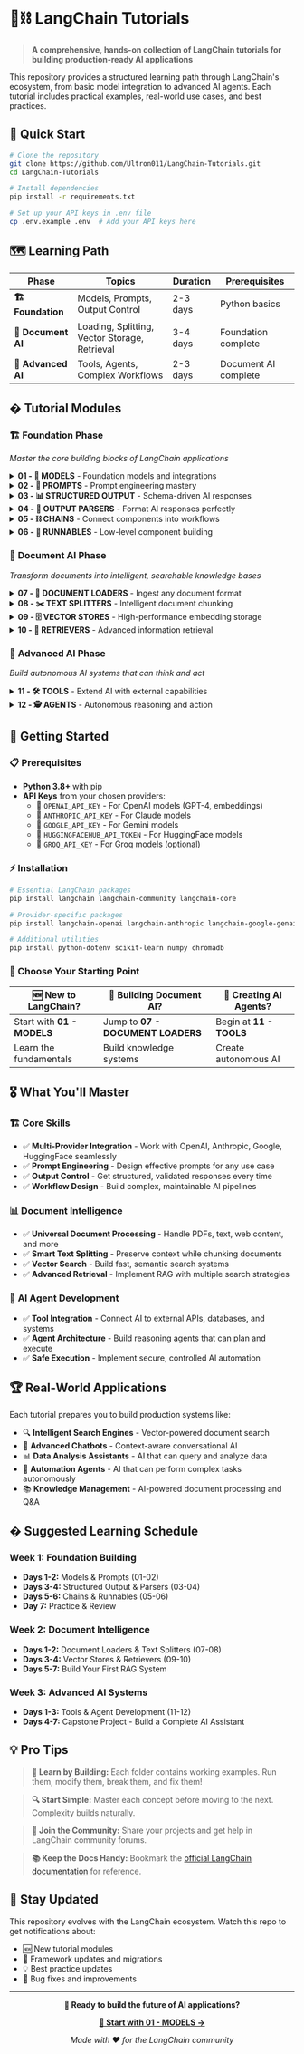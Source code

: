 # 🦜⛓️ LangChain Tutorials

> **A comprehensive, hands-on collection of LangChain tutorials for building production-ready AI applications**

This repository provides a structured learning path through LangChain's ecosystem, from basic model integration to advanced AI agents. Each tutorial includes practical examples, real-world use cases, and best practices.

## 🎯 Quick Start

```bash
# Clone the repository
git clone https://github.com/Ultron011/LangChain-Tutorials.git
cd LangChain-Tutorials

# Install dependencies
pip install -r requirements.txt

# Set up your API keys in .env file
cp .env.example .env  # Add your API keys here
```

## 🗺️ Learning Path

| Phase | Topics | Duration | Prerequisites |
|-------|--------|----------|---------------|
| **🏗️ Foundation** | Models, Prompts, Output Control | 2-3 days | Python basics |
| **📄 Document AI** | Loading, Splitting, Vector Storage, Retrieval | 3-4 days | Foundation complete |
| **🤖 Advanced AI** | Tools, Agents, Complex Workflows | 2-3 days | Document AI complete |

## � Tutorial Modules

### 🏗️ **Foundation Phase**
*Master the core building blocks of LangChain applications*

<details>
<summary><strong>01 - 🧠 MODELS</strong> - Foundation models and integrations</summary>

- 🔤 **LLMs** - OpenAI GPT models for text generation
- 💬 **ChatModels** - Multi-provider conversational AI (OpenAI, Anthropic, Google, HuggingFace)
- 🔢 **EmbeddedModels** - Text embeddings for semantic search and similarity

**What you'll build:** Basic AI-powered text generation and embedding systems
</details>

<details>
<summary><strong>02 - 📝 PROMPTS</strong> - Prompt engineering mastery</summary>

- 🎯 **Chat Templates** - Dynamic, reusable prompt structures
- 💭 **Message Handling** - System, human, and AI message management
- 🤖 **Interactive Chatbots** - Conversational interfaces with memory

**What you'll build:** Sophisticated chatbots with context awareness
</details>

<details>
<summary><strong>03 - 📊 STRUCTURED OUTPUT</strong> - Schema-driven AI responses</summary>

- 🏗️ **Pydantic Models** - Type-safe data structures
- 📋 **TypedDict** - Python type hints for output validation
- 🔗 **JSON Schema** - Standardized data formats

**What you'll build:** AI systems that return consistent, validated data structures
</details>

<details>
<summary><strong>04 - 🔧 OUTPUT PARSERS</strong> - Format AI responses perfectly</summary>

- 📝 **String Parsers** - Clean text output processing
- ✅ **Pydantic Parsers** - Validated structured parsing
- 📄 **JSON Parsers** - Reliable JSON format handling

**What you'll build:** Robust parsing systems for any output format
</details>

<details>
<summary><strong>05 - ⛓️ CHAINS</strong> - Connect components into workflows</summary>

- 🔗 **Simple Chains** - Basic prompt-model-parser pipelines
- 📈 **Sequential Chains** - Multi-step processing workflows
- ⚡ **Parallel Chains** - Concurrent execution patterns
- 🔀 **Conditional Chains** - Logic-based workflow branching

**What you'll build:** Complex AI workflows with multiple processing steps
</details>

<details>
<summary><strong>06 - 🔩 RUNNABLES</strong> - Low-level component building</summary>

- 🔄 **Runnable Sequences** - Custom operation chaining
- ⚡ **Runnable Parallel** - Concurrent task execution
- ⚙️ **Runnable Lambda** - Custom function integration
- 📤 **Runnable Passthrough** - Advanced data flow control

**What you'll build:** Custom LangChain components and advanced pipelines
</details>

### 📄 **Document AI Phase**
*Transform documents into intelligent, searchable knowledge bases*

<details>
<summary><strong>07 - 📁 DOCUMENT LOADERS</strong> - Ingest any document format</summary>

- 📄 **Text Loaders** - Plain text and markdown files
- 📕 **PDF Loaders** - Extract content from PDFs
- 🌐 **Web Loaders** - Scrape and process web content
- 📂 **Directory Loaders** - Batch process document collections

**What you'll build:** Universal document ingestion systems
</details>

<details>
<summary><strong>08 - ✂️ TEXT SPLITTERS</strong> - Intelligent document chunking</summary>

- 📏 **Length-Based** - Character and token count splitting
- 🧠 **Semantic** - Meaning-aware text segmentation
- 📑 **Structure-Based** - Header and paragraph-aware splitting
- 📋 **Document-Aware** - Format-specific chunking strategies

**What you'll build:** Smart text processing that preserves context and meaning
</details>

<details>
<summary><strong>09 - 🗄️ VECTOR STORES</strong> - High-performance embedding storage</summary>

- 💾 **Chroma Integration** - Local vector database setup
- 📊 **Document Indexing** - Efficient embedding storage
- 🔍 **Similarity Search** - Lightning-fast relevant document retrieval

**What you'll build:** Scalable knowledge bases with semantic search
</details>

<details>
<summary><strong>10 - 🎯 RETRIEVERS</strong> - Advanced information retrieval</summary>

- 🔍 **Vector Store Retrievers** - Similarity-based document search
- 🔄 **Multi-Query** - Enhanced search with query expansion
- 🗜️ **Contextual Compression** - Relevant content extraction
- 🎯 **MMR Search** - Diverse, relevant result ranking
- 📚 **Wikipedia Integration** - External knowledge source access

**What you'll build:** Sophisticated search systems with multiple retrieval strategies
</details>

### 🤖 **Advanced AI Phase**
*Build autonomous AI systems that can think and act*

<details>
<summary><strong>11 - 🛠️ TOOLS</strong> - Extend AI with external capabilities</summary>

- 🔧 **Built-in Tools** - Web search, shell commands, system integration
- ⚙️ **Custom Tools** - Domain-specific function creation
- 🔗 **Tool Binding** - Seamless model-tool integration
- 🛡️ **Safe Execution** - Secure tool usage in AI workflows

**What you'll build:** AI assistants with real-world interaction capabilities
</details>

<details>
<summary><strong>12 - 🕵️ AGENTS</strong> - Autonomous reasoning and action</summary>

- 🧠 **ReAct Agents** - Reasoning and acting pattern implementation
- 🎮 **Agent Executors** - Controlled autonomous execution
- 🔄 **Multi-Step Reasoning** - Complex problem-solving workflows

**What you'll build:** Intelligent agents that can solve complex problems independently
</details>

## 🚀 Getting Started

### 📋 Prerequisites
- **Python 3.8+** with pip
- **API Keys** from your chosen providers:
  - 🔑 `OPENAI_API_KEY` - For OpenAI models (GPT-4, embeddings)
  - 🔑 `ANTHROPIC_API_KEY` - For Claude models  
  - 🔑 `GOOGLE_API_KEY` - For Gemini models
  - 🔑 `HUGGINGFACEHUB_API_TOKEN` - For HuggingFace models
  - 🔑 `GROQ_API_KEY` - For Groq models (optional)

### ⚡ Installation
```bash
# Essential LangChain packages
pip install langchain langchain-community langchain-core

# Provider-specific packages
pip install langchain-openai langchain-anthropic langchain-google-genai langchain-huggingface

# Additional utilities
pip install python-dotenv scikit-learn numpy chromadb
```

### 🎯 Choose Your Starting Point

| **🆕 New to LangChain?** | **📄 Building Document AI?** | **🤖 Creating AI Agents?** |
|-------------------------|------------------------------|----------------------------|
| Start with **01 - MODELS** | Jump to **07 - DOCUMENT LOADERS** | Begin at **11 - TOOLS** |
| Learn the fundamentals | Build knowledge systems | Create autonomous AI |

## 🎖️ What You'll Master

### 🏗️ **Core Skills**
- ✅ **Multi-Provider Integration** - Work with OpenAI, Anthropic, Google, HuggingFace seamlessly
- ✅ **Prompt Engineering** - Design effective prompts for any use case
- ✅ **Output Control** - Get structured, validated responses every time
- ✅ **Workflow Design** - Build complex, maintainable AI pipelines

### 📊 **Document Intelligence**
- ✅ **Universal Document Processing** - Handle PDFs, text, web content, and more
- ✅ **Smart Text Splitting** - Preserve context while chunking documents
- ✅ **Vector Search** - Build fast, semantic search systems
- ✅ **Advanced Retrieval** - Implement RAG with multiple search strategies

### 🤖 **AI Agent Development**
- ✅ **Tool Integration** - Connect AI to external APIs, databases, and systems
- ✅ **Agent Architecture** - Build reasoning agents that can plan and execute
- ✅ **Safe Execution** - Implement secure, controlled AI automation

## 🏆 Real-World Applications

Each tutorial prepares you to build production systems like:

- 🔍 **Intelligent Search Engines** - Vector-powered document search
- 💬 **Advanced Chatbots** - Context-aware conversational AI
- 📊 **Data Analysis Assistants** - AI that can query and analyze data
- 🤖 **Automation Agents** - AI that can perform complex tasks autonomously
- 📚 **Knowledge Management** - AI-powered document processing and Q&A

## �️ Suggested Learning Schedule

### Week 1: Foundation Building
- **Days 1-2:** Models & Prompts (01-02)
- **Days 3-4:** Structured Output & Parsers (03-04)  
- **Days 5-6:** Chains & Runnables (05-06)
- **Day 7:** Practice & Review

### Week 2: Document Intelligence
- **Days 1-2:** Document Loaders & Text Splitters (07-08)
- **Days 3-4:** Vector Stores & Retrievers (09-10)
- **Days 5-7:** Build Your First RAG System

### Week 3: Advanced AI Systems
- **Days 1-3:** Tools & Agent Development (11-12)
- **Days 4-7:** Capstone Project - Build a Complete AI Assistant

## 💡 Pro Tips

> **🎯 Learn by Building:** Each folder contains working examples. Run them, modify them, break them, and fix them!

> **🔍 Start Simple:** Master each concept before moving to the next. Complexity builds naturally.

> **🤝 Join the Community:** Share your projects and get help in LangChain community forums.

> **📚 Keep the Docs Handy:** Bookmark the [official LangChain documentation](https://python.langchain.com/) for reference.

## 🔄 Stay Updated

This repository evolves with the LangChain ecosystem. Watch this repo to get notifications about:
- 🆕 New tutorial modules
- 🔧 Framework updates and migrations  
- 💡 Best practice updates
- 🐛 Bug fixes and improvements

---

<div align="center">

**🌟 Ready to build the future of AI applications?**

[**🚀 Start with 01 - MODELS →**](./01%20-%20MODELS/)

*Made with ❤️ for the LangChain community*

</div>
